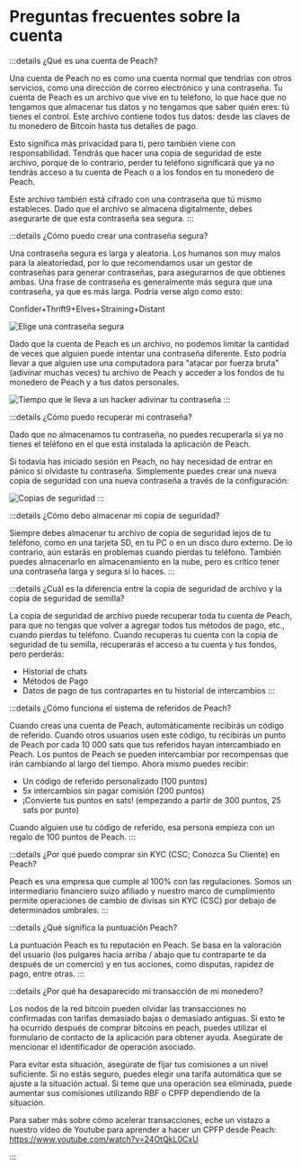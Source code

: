 # Preguntas frecuentes sobre la cuenta

:::details ¿Qué es una cuenta de Peach?

Una cuenta de Peach no es como una cuenta normal que tendrías con otros servicios, como una dirección de correo electrónico y una contraseña. Tu cuenta de Peach es un archivo que vive en tu teléfono, lo que hace que no tengamos que almacenar tus datos y no tengamos que saber quién eres: tú tienes el control. Este archivo contiene todos tus datos: desde las claves de tu monedero de Bitcoin hasta tus detalles de pago.

Esto significa más privacidad para ti, pero también viene con responsabilidad. Tendrás que hacer una copia de seguridad de este archivo, porque de lo contrario, perder tu teléfono significará que ya no tendrás acceso a tu cuenta de Peach o a los fondos en tu monedero de Peach.

Este archivo también está cifrado con una contraseña que tú mismo estableces. Dado que el archivo se almacena digitalmente, debes asegurarte de que esta contraseña sea segura.
:::

:::details ¿Cómo puedo crear una contraseña segura?

Una contraseña segura es larga y aleatoria. Los humanos son muy malos para la aleatoriedad, por lo que recomendamos usar un gestor de contraseñas para generar contraseñas, para asegurarnos de que obtienes ambas. Una frase de contraseña es generalmente más segura que una contraseña, ya que es más larga. Podría verse algo como esto:

Confider+Thrift9+Elves+Straining+Distant

![Elige una contraseña segura](/img/faq/account/StrongPassword.png)

Dado que la cuenta de Peach es un archivo, no podemos limitar la cantidad de veces que alguien puede intentar una contraseña diferente. Esto podría llevar a que alguien use una computadora para "atacar por fuerza bruta" (adivinar muchas veces) tu archivo de Peach y acceder a los fondos de tu monedero de Peach y a tus datos personales.

![Tiempo que le lleva a un hacker adivinar tu contraseña](/img/faq/account/PWBruteForce.png)
:::

:::details ¿Cómo puedo recuperar mi contraseña?

Dado que no almacenamos tu contraseña, no puedes recuperarla si ya no tienes el teléfono en el que está instalada la aplicación de Peach.

Si todavía has iniciado sesión en Peach, no hay necesidad de entrar en pánico si olvidaste tu contraseña. Simplemente puedes crear una nueva copia de seguridad con una nueva contraseña a través de la configuración:

![Copias de seguridad](/img/faq/account/backups.png)
:::

:::details ¿Cómo debo almacenar mi copia de seguridad?

Siempre debes almacenar tu archivo de copia de seguridad lejos de tu teléfono, como en una tarjeta SD, en tu PC o en un disco duro externo. De lo contrario, aún estarás en problemas cuando pierdas tu teléfono. También puedes almacenarlo en almacenamiento en la nube, pero es crítico tener una contraseña larga y segura si lo haces.
:::

:::details ¿Cuál es la diferencia entre la copia de seguridad de archivo y la copia de seguridad de semilla?

La copia de seguridad de archivo puede recuperar toda tu cuenta de Peach, para que no tengas que volver a agregar todos tus métodos de pago, etc., cuando pierdas tu teléfono. Cuando recuperas tu cuenta con la copia de seguridad de tu semilla, recuperarás el acceso a tu cuenta y tus fondos, pero perderás:

- Historial de chats
- Métodos de Pago
- Datos de pago de tus contrapartes en tu historial de intercambios
  :::

:::details ¿Cómo funciona el sistema de referidos de Peach?

Cuando creas una cuenta de Peach, automáticamente recibirás un código de referido. Cuando otros usuarios usen este código, tu recibirás un punto de Peach por cada 10 000 sats que tus referidos hayan intercambiado en Peach. Los puntos de Peach se pueden intercambiar por recompensas que irán cambiando al largo del tiempo. Ahora mismo puedes recibir:

- Un código de referido personalizado (100 puntos)
- 5x intercambios sin pagar comisión (200 puntos)
- ¡Convierte tus puntos en sats! (empezando a partir de 300 puntos, 25 sats por punto)

Cuando alguien use tu código de referido, esa persona empieza con un regalo de 100 puntos de Peach.
:::

:::details ¿Por qué puedo comprar sin KYC (CSC; Conozca Su Cliente) en Peach?

Peach es una empresa que cumple al 100% con las regulaciones. Somos un intermediario financiero suizo afiliado y nuestro marco de cumplimiento permite operaciones de cambio de divisas sin KYC (CSC) por debajo de determinados umbrales.
:::

:::details ¿Qué significa la puntuación Peach?

La puntuación Peach es tu reputación en Peach. Se basa en la valoración del usuario (los pulgares hacia arriba / abajo que tu contraparte te da después de un comercio) y en tus acciones, como disputas, rapidez de pago, entre otras.
:::

:::details ¿Por qué ha desaparecido mi transacción de mi monedero?

Los nodos de la red bitcoin pueden olvidar las transacciones no confirmadas con tarifas demasiado bajas o demasiado antiguas.
Si esto te ha ocurrido después de comprar bitcoins en peach, puedes utilizar el formulario de contacto de la aplicación para obtener ayuda. Asegúrate de mencionar el identificador de operación asociado.

Para evitar esta situación, asegúrate de fijar tus comisiones a un nivel suficiente. Si no estás seguro, puedes elegir una tarifa automática que se ajuste a la situación actual.
Si teme que una operación sea eliminada, puede aumentar sus comisiones utilizando RBF o CPFP dependiendo de la situación.

Para saber más sobre cómo acelerar transacciones, eche un vistazo a nuestro vídeo de Youtube para aprender a hacer un CPFP desde Peach: https://www.youtube.com/watch?v=24OtQkL0CxU

:::
